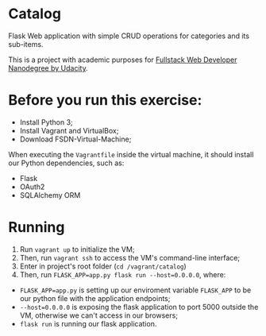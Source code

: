 # Catalog

Flask Web application with simple CRUD operations for categories and its sub-items.

This is a project with academic purposes for [Fullstack Web Developer Nanodegree by Udacity](https://br.udacity.com/course/full-stack-web-developer-nanodegree--nd004).

# Before you run this exercise:
- Install Python 3;
- Install Vagrant and VirtualBox;
- Download FSDN-Virtual-Machine;

When executing the `Vagrantfile` inside the virtual machine, it should install our Python dependencies, such as:
- Flask
- OAuth2
- SQLAlchemy ORM

# Running

1. Run `vagrant up` to initialize the VM;
2. Then, run `vagrant ssh` to access the VM's command-line interface;
3. Enter in project's root folder (`cd /vagrant/catalog`)
4. Then, run `FLASK_APP=app.py flask run --host=0.0.0.0`, where:
  - `FLASK_APP=app.py` is setting up our enviroment variable `FLASK_APP` to be our python file with the application endpoints;
  - `--host=0.0.0.0` is exposing the flask application to port 5000 outside the VM, otherwise we can't access in our browsers;
  - `flask run` is running our flask application.
